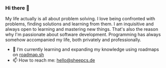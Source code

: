 ### Hi there 👋

My life actually is all about problem solving.
I love being confronted with problems, finding solutions and learning from them.
I am inquisitive and always open to learning and mastering new things.
That's also the reason why I'm passionate about software development.
Programming has always somehow accompanied my life, both privately and professionally.

- 🌱 I’m currently learning and expanding my knowledge using roadmaps on [roadmap.sh](https://roadmap.sh)
- 📫 How to reach me: [hello@sheepcs.de](mailto:hello@sheepcs.de)
<!--
[![roadmap.sh](https://api.roadmap.sh/v1-badge/wide/65afaf380c5481228324fa40?variant=dark&roadmaps=backend%2Cjavascript%2Ctypescript%2Cnodejs)](https://roadmap.sh)
-->
